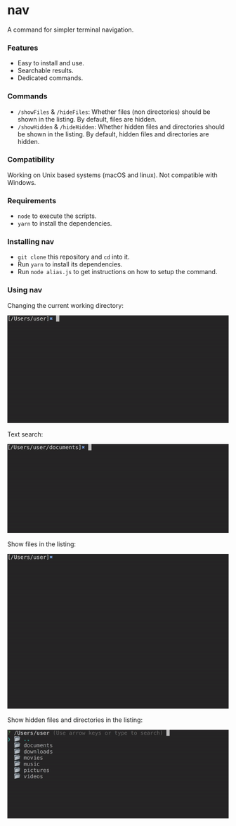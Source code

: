 # nav

A command for simpler terminal navigation. 

### Features

- Easy to install and use.
- Searchable results.
- Dedicated commands.

### Commands

- `/showFiles` & `/hideFiles`: Whether files (non directories) should be shown in the listing. By default, files are hidden.  
- `/showHidden` & `/hideHidden`: Whether hidden files and directories should be shown in the listing. By default, hidden files and directories are hidden.

### Compatibility

Working on Unix based systems (macOS and linux). Not compatible with Windows.

### Requirements

- `node` to execute the scripts.
- `yarn` to install the dependencies.

### Installing nav 

- `git clone` this repository and `cd` into it.
- Run `yarn` to install its dependencies.
- Run `node alias.js` to get instructions on how to setup the command.

### Using nav

Changing the current working directory:

![nav-01-cwd](./img/nav-01-cwd.gif)

Text search:

![nav-02-search](./img/nav-02-search.gif)

Show files in the listing:

![nav-03-files](./img/nav-03-files.gif)

Show hidden files and directories in the listing:

![nav-04-hidden](./img/nav-04-hidden.gif)
